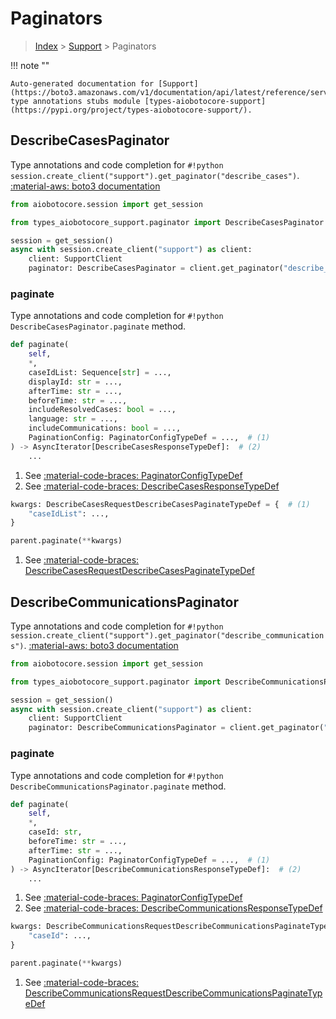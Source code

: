 # Paginators

> [Index](../README.md) > [Support](./README.md) > Paginators

!!! note ""

    Auto-generated documentation for [Support](https://boto3.amazonaws.com/v1/documentation/api/latest/reference/services/support.html#Support)
    type annotations stubs module [types-aiobotocore-support](https://pypi.org/project/types-aiobotocore-support/).

## DescribeCasesPaginator

Type annotations and code completion for `#!python session.create_client("support").get_paginator("describe_cases")`.
[:material-aws: boto3 documentation](https://boto3.amazonaws.com/v1/documentation/api/latest/reference/services/support.html#Support.Paginator.DescribeCases)

```python title="Usage example"
from aiobotocore.session import get_session

from types_aiobotocore_support.paginator import DescribeCasesPaginator

session = get_session()
async with session.create_client("support") as client:
    client: SupportClient
    paginator: DescribeCasesPaginator = client.get_paginator("describe_cases")
```


### paginate

Type annotations and code completion for `#!python DescribeCasesPaginator.paginate` method.

```python title="Method definition"
def paginate(
    self,
    *,
    caseIdList: Sequence[str] = ...,
    displayId: str = ...,
    afterTime: str = ...,
    beforeTime: str = ...,
    includeResolvedCases: bool = ...,
    language: str = ...,
    includeCommunications: bool = ...,
    PaginationConfig: PaginatorConfigTypeDef = ...,  # (1)
) -> AsyncIterator[DescribeCasesResponseTypeDef]:  # (2)
    ...
```

1. See [:material-code-braces: PaginatorConfigTypeDef](./type_defs.md#paginatorconfigtypedef) 
2. See [:material-code-braces: DescribeCasesResponseTypeDef](./type_defs.md#describecasesresponsetypedef) 


```python title="Usage example with kwargs"
kwargs: DescribeCasesRequestDescribeCasesPaginateTypeDef = {  # (1)
    "caseIdList": ...,
}

parent.paginate(**kwargs)
```

1. See [:material-code-braces: DescribeCasesRequestDescribeCasesPaginateTypeDef](./type_defs.md#describecasesrequestdescribecasespaginatetypedef) 
## DescribeCommunicationsPaginator

Type annotations and code completion for `#!python session.create_client("support").get_paginator("describe_communications")`.
[:material-aws: boto3 documentation](https://boto3.amazonaws.com/v1/documentation/api/latest/reference/services/support.html#Support.Paginator.DescribeCommunications)

```python title="Usage example"
from aiobotocore.session import get_session

from types_aiobotocore_support.paginator import DescribeCommunicationsPaginator

session = get_session()
async with session.create_client("support") as client:
    client: SupportClient
    paginator: DescribeCommunicationsPaginator = client.get_paginator("describe_communications")
```


### paginate

Type annotations and code completion for `#!python DescribeCommunicationsPaginator.paginate` method.

```python title="Method definition"
def paginate(
    self,
    *,
    caseId: str,
    beforeTime: str = ...,
    afterTime: str = ...,
    PaginationConfig: PaginatorConfigTypeDef = ...,  # (1)
) -> AsyncIterator[DescribeCommunicationsResponseTypeDef]:  # (2)
    ...
```

1. See [:material-code-braces: PaginatorConfigTypeDef](./type_defs.md#paginatorconfigtypedef) 
2. See [:material-code-braces: DescribeCommunicationsResponseTypeDef](./type_defs.md#describecommunicationsresponsetypedef) 


```python title="Usage example with kwargs"
kwargs: DescribeCommunicationsRequestDescribeCommunicationsPaginateTypeDef = {  # (1)
    "caseId": ...,
}

parent.paginate(**kwargs)
```

1. See [:material-code-braces: DescribeCommunicationsRequestDescribeCommunicationsPaginateTypeDef](./type_defs.md#describecommunicationsrequestdescribecommunicationspaginatetypedef) 
